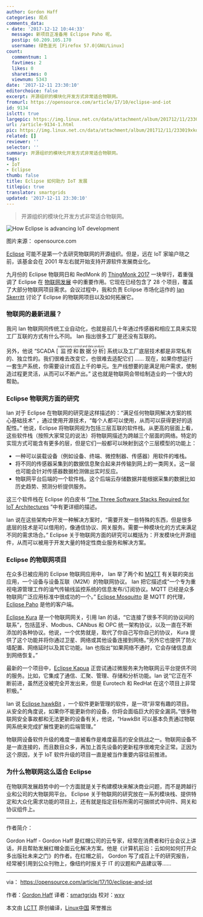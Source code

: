 ```yaml
---
author: Gordon Haff
categories: 观点
comments_data:
- date: '2017-12-12 10:44:33'
  message: 新项目正准备用 Eclipse Paho 呢。
  postip: 60.209.105.170
  username: 绿色圣光 [Firefox 57.0|GNU/Linux]
count:
  commentnum: 1
  favtimes: 2
  likes: 0
  sharetimes: 0
  viewnum: 5343
date: '2017-12-11 23:30:10'
editorchoice: false
excerpt: 开源组织的模块化开发方式非常适合物联网。
fromurl: https://opensource.com/article/17/10/eclipse-and-iot
id: 9134
islctt: true
largepic: https://img.linux.net.cn/data/attachment/album/201712/11/233019xkql6hj2hsyhadll.png
url: /article-9134-1.html
pic: https://img.linux.net.cn/data/attachment/album/201712/11/233019xkql6hj2hsyhadll.png.thumb.jpg
related: []
reviewer: ''
selector: ''
summary: 开源组织的模块化开发方式非常适合物联网。
tags:
- IoT
- Eclipse
thumb: false
title: Eclipse 如何助力 IoT 发展
titlepic: true
translator: smartgrids
updated: '2017-12-11 23:30:10'
---
```



> 
> 开源组织的模块化开发方式非常适合物联网。
> 
> 
> 


![How Eclipse is advancing IoT development](/data/attachment/album/201712/11/233019xkql6hj2hsyhadll.png "How Eclipse is advancing IoT development")


图片来源： opensource.com


[Eclipse](https://www.eclipse.org/home/) 可能不是第一个去研究物联网的开源组织。但是，远在 IoT 家喻户晓之前，该基金会在 2001 年左右就开始支持开源软件发展商业化。


九月份的 Eclipse 物联网日和 RedMonk 的 [ThingMonk 2017](http://thingmonk.com/) 一块举行，着重强调了 Eclipse 在 [物联网发展](https://iot.eclipse.org/) 中的重要作用。它现在已经包含了 28 个项目，覆盖了大部分物联网项目需求。会议过程中，我和负责 Eclipse 市场化运作的 [Ian Skerritt](https://twitter.com/ianskerrett) 讨论了 Eclipse 的物联网项目以及如何拓展它。


### 物联网的最新进展？


我问 Ian 物联网同传统工业自动化，也就是前几十年通过传感器和相应工具来实现工厂互联的方式有什么不同。 Ian 指出很多工厂是还没有互联的。


另外，他说 “SCADA [<ruby> 监控和数据分析 <rt>  supervisory control and data analysis </rt></ruby>] 系统以及工厂底层技术都是非常私有的、独立性的。我们很难去改变它，也很难去适配它们 …… 现在，如果你想运行一套生产系统，你需要设计成百上千的单元。生产线想要的是满足用户需求，使制造过程更灵活，从而可以不断产出。” 这也就是物联网会带给制造业的一个很大的帮助。


### Eclipse 物联网方面的研究


Ian 对于 Eclipse 在物联网的研究是这样描述的：“满足任何物联网解决方案的核心基础技术” ，通过使用开源技术，“每个人都可以使用，从而可以获得更好的适配性。” 他说，Eclipse 将物联网视为包括三层互联的软件栈。从更高的层面上看，这些软件栈（按照大家常见的说法）将物联网描述为跨越三个层面的网络。特定的实现方式可能含有更多的层，但是它们一般都可以映射到这个三层模型的功能上：


* 一种可以装载设备（例如设备、终端、微控制器、传感器）用软件的堆栈。
* 将不同的传感器采集到的数据信息聚合起来并传输到网上的一类网关。这一层也可能会针对传感器数据检测做出实时反应。
* 物联网平台后端的一个软件栈。这个后端云存储数据并能根据采集的数据比如历史趋势、预测分析提供服务。


这三个软件栈在 Eclipse 的白皮书 “[The Three Software Stacks Required for IoT Architectures](https://iot.eclipse.org/resources/white-papers/Eclipse%20IoT%20White%20Paper%20-%20The%20Three%20Software%20Stacks%20Required%20for%20IoT%20Architectures.pdf) ”中有更详细的描述。


Ian 说在这些架构中开发一种解决方案时，“需要开发一些特殊的东西，但是很多底层的技术是可以借用的，像通信协议、网关服务。需要一种模块化的方式来满足不同的需求场合。” Eclipse 关于物联网方面的研究可以概括为：开发模块化开源组件，从而可以被用于开发大量的特定性商业服务和解决方案。


### Eclipse 的物联网项目


在众多已被应用的 Eclipse 物联网应用中， Ian 举了两个和 [MQTT](http://mqtt.org/) 有关联的突出应用，一个设备与设备互联（M2M）的物联网协议。 Ian 把它描述成“一个专为重视电源管理工作的油气传输线监控系统的信息发布/订阅协议。MQTT 已经是众多物联网广泛应用标准中很成功的一个。” [Eclipse Mosquitto](https://projects.eclipse.org/projects/technology.mosquitto) 是 MQTT 的代理，[Eclipse Paho](https://projects.eclipse.org/projects/technology.paho) 是他的客户端。


[Eclipse Kura](https://www.eclipse.org/kura/) 是一个物联网网关，引用 Ian 的话，“它连接了很多不同的协议间的联系”，包括蓝牙、Modbus、CANbus 和 OPC 统一架构协议，以及一直在不断添加的各种协议。他说，一个优势就是，取代了你自己写你自己的协议， Kura 提供了这个功能并将你通过卫星、网络或其他设备连接到网络。”另外它也提供了防火墙配置、网络延时以及其它功能。Ian 也指出“如果网络不通时，它会存储信息直到网络恢复。”


最新的一个项目中，[Eclipse Kapua](https://www.eclipse.org/kapua/) 正尝试通过微服务来为物联网云平台提供不同的服务。比如，它集成了通信、汇聚、管理、存储和分析功能。Ian 说“它正在不断前进，虽然还没被完全开发出来，但是 Eurotech 和 RedHat 在这个项目上非常积极。”


Ian 说 [Eclipse hawkBit](https://eclipse.org/hawkbit/) ，一个软件更新管理的软件，是一项“非常有趣的项目。从安全的角度说，如果你不能更新你的设备，你将会面临巨大的安全漏洞。”很多物联网安全事故都和无法更新的设备有关，他说，“HawkBit 可以基本负责通过物联网系统来完成扩展性更新的后端管理。”


物联网设备软件升级的难度一直被看作是难度最高的安全挑战之一。物联网设备不是一直连接的，而且数目众多，再加上首先设备的更新程序很难完全正常。正因为这个原因，关于 IoT 软件升级的项目一直是被当作重要内容往前推进。


### 为什么物联网这么适合 Eclipse


在物联网发展趋势中的一个方面就是关于构建模块来解决商业问题，而不是跨越行业和公司的大物联网平台。 Eclipse 关于物联网的研究放在一系列模块栈、提供特定和大众化需求功能的项目上，还有就是指定目标所需的可捆绑式中间件、网关和协议组件上。




---


作者简介：


Gordon Haff - Gordon Haff 是红帽公司的云专家，经常在消费者和行业会议上讲话，并且帮助发展红帽全面云化解决方案。他是《计算机前沿：云如何如何打开众多出版社未来之门》的作者。在红帽之前， Gordon 写了成百上千的研究报告，经常被引用到公众刊物上，像纽约时报关于 IT 的议题和产品建议等……




---


via： <https://opensource.com/article/17/10/eclipse-and-iot>


作者：[Gordon Haff](https://opensource.com/users/ghaff) 译者：[smartgrids](https://github.com/smartgrids) 校对：[wxy](https://github.com/wxy)


本文由 [LCTT](https://github.com/LCTT/TranslateProject) 原创编译，[Linux中国](https://linux.cn/) 荣誉推出